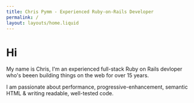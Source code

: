 ```yaml
---
title: Chris Pymm - Experienced Ruby-on-Rails Developer
permalink: /
layout: layouts/home.liquid
---
```


# Hi
My name is Chris, I'm an experienced full-stack Ruby on Rails devloper who's beeen building things on the web for over 15 years.  

I am passionate about performance, progressive-enhancement, semantic HTML & writing readable, well-tested code.
